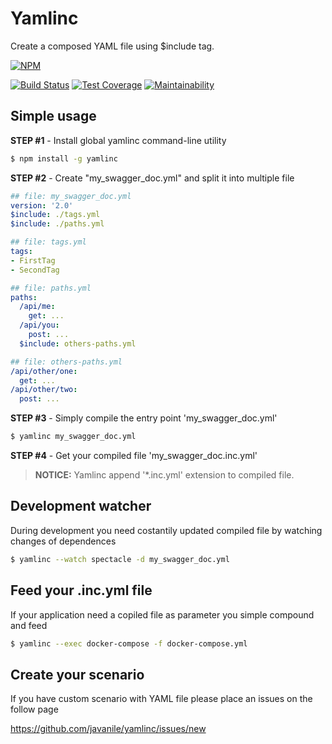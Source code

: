 # Yamlinc
Create a composed YAML file using $include tag. 

[![NPM](https://nodei.co/npm/yamlinc.png?compact=true)](https://nodei.co/npm/yamlinc/)

[![Build Status](https://travis-ci.org/javanile-bot/yamlinc.svg?branch=master)](https://travis-ci.org/javanile-bot/yamlinc)
[![Test Coverage](https://api.codeclimate.com/v1/badges/43662de1f27dc3629953/test_coverage)](https://codeclimate.com/github/javanile-bot/yamlinc/test_coverage)
[![Maintainability](https://api.codeclimate.com/v1/badges/43662de1f27dc3629953/maintainability)](https://codeclimate.com/github/javanile-bot/yamlinc/maintainability)

## Simple usage

**STEP #1** - Install global yamlinc command-line utility
```bash
$ npm install -g yamlinc
```

**STEP #2** - Create "my_swagger_doc.yml" and split it into multiple file  
```yaml
## file: my_swagger_doc.yml
version: '2.0'
$include: ./tags.yml
$include: ./paths.yml
```
```yaml
## file: tags.yml
tags:
- FirstTag
- SecondTag
```
```yaml
## file: paths.yml
paths:
  /api/me:
    get: ...      
  /api/you:
    post: ...
  $include: others-paths.yml
```
```yaml
## file: others-paths.yml
/api/other/one:
  get: ...      
/api/other/two:
  post: ...
```

**STEP #3** - Simply compile the entry point 'my_swagger_doc.yml'
```bash
$ yamlinc my_swagger_doc.yml
```

**STEP #4** - Get your compiled file 'my_swagger_doc.inc.yml'
> **NOTICE:** Yamlinc append '*.inc.yml' extension to compiled file.

## Development watcher
During development you need costantily updated compiled file by watching changes of dependences

```bash
$ yamlinc --watch spectacle -d my_swagger_doc.yml
```

## Feed your .inc.yml file
If your application need a copiled file as parameter you simple compound and feed 

```bash
$ yamlinc --exec docker-compose -f docker-compose.yml
```

## Create your scenario
If you have custom scenario with YAML file please place an issues on the follow page

https://github.com/javanile/yamlinc/issues/new





